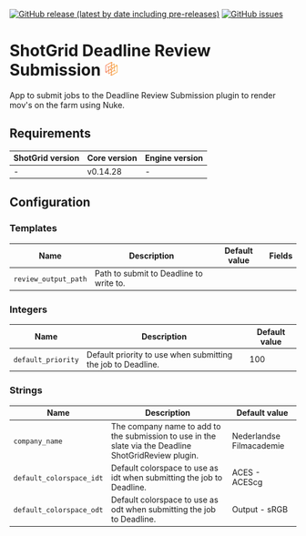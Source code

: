 [![GitHub release (latest by date including pre-releases)](https://img.shields.io/github/v/release/nfa-vfxim/tk-multi-deadlinereviewsubmission?include_prereleases)](https://github.com/nfa-vfxim/tk-multi-deadlinereviewsubmission) 
[![GitHub issues](https://img.shields.io/github/issues/nfa-vfxim/tk-multi-deadlinereviewsubmission)](https://github.com/nfa-vfxim/tk-multi-deadlinereviewsubmission/issues) 


# ShotGrid Deadline Review Submission <img src="icon_256.png" alt="Icon" height="24"/>

App to submit jobs to the Deadline Review Submission plugin to render mov's on the farm using Nuke.

## Requirements

| ShotGrid version | Core version | Engine version |
|------------------|--------------|----------------|
| -                | v0.14.28     | -              |

## Configuration

### Templates

| Name                 | Description                             | Default value | Fields |
|----------------------|-----------------------------------------|---------------|--------|
| `review_output_path` | Path to submit to Deadline to write to. |               |        |


### Integers

| Name               | Description                                                  | Default value |
|--------------------|--------------------------------------------------------------|---------------|
| `default_priority` | Default priority to use when submitting the job to Deadline. | 100           |


### Strings

| Name                     | Description                                                                                           | Default value            |
|--------------------------|-------------------------------------------------------------------------------------------------------|--------------------------|
| `company_name`           | The company name to add to the submission to use in the slate via the Deadline ShotGridReview plugin. | Nederlandse Filmacademie |
| `default_colorspace_idt` | Default colorspace to use as idt when submitting the job to Deadline.                                 | ACES - ACEScg            |
| `default_colorspace_odt` | Default colorspace to use as odt when submitting the job to Deadline.                                 | Output - sRGB            |


